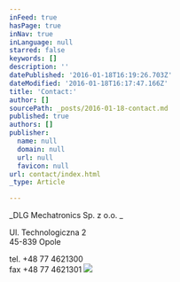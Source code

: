 ```yaml
---
inFeed: true
hasPage: true
inNav: true
inLanguage: null
starred: false
keywords: []
description: ''
datePublished: '2016-01-18T16:19:26.703Z'
dateModified: '2016-01-18T16:17:47.166Z'
title: 'Contact:'
author: []
sourcePath: _posts/2016-01-18-contact.md
published: true
authors: []
publisher:
  name: null
  domain: null
  url: null
  favicon: null
url: contact/index.html
_type: Article

---
```

_DLG Mechatronics Sp. z o.o. _

Ul. Technologiczna 2  
45-839 Opole

tel. +48 77 4621300  
fax +48 77 4621301
![](https://the-grid-user-content.s3-us-west-2.amazonaws.com/b6c46d5c-f1e9-47be-af58-8e54fc3977e3.jpg)